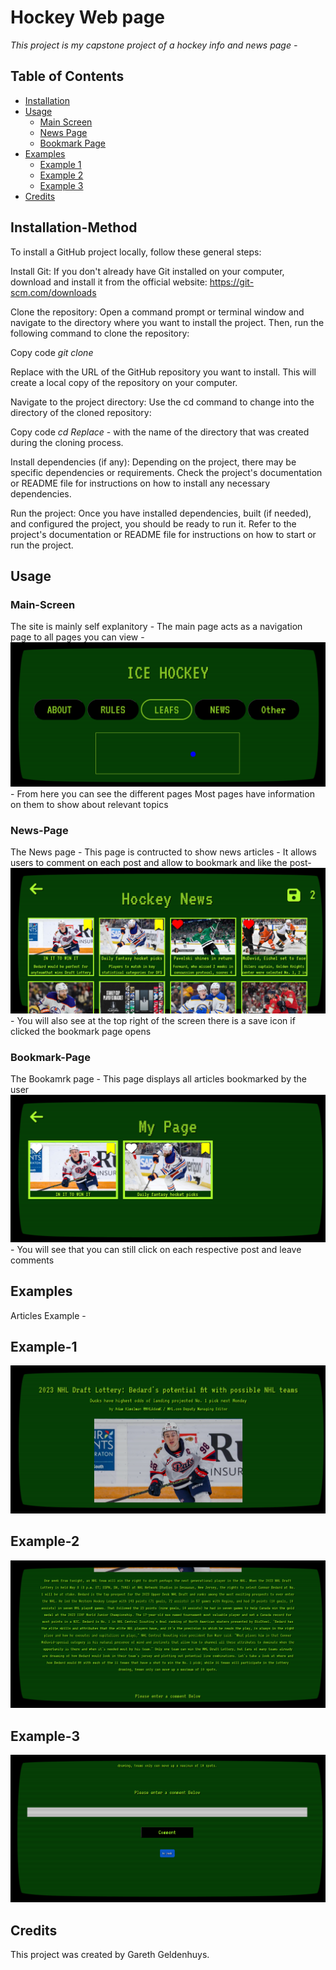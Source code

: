 # Hockey Web page
*This project is my capstone project of a hockey info and news page -*

## Table of Contents
- [Installation](#Installation-Method)
- [Usage](#Usage)
  - [Main Screen](#Main-Screen)
  - [News Page](#News-page)
  - [Bookmark Page](#Bookmark-Page)
- [Examples](#Examples)
  - [Example 1](#Example-1)
  - [Example 2](#Example-2)
  - [Example 3](#Example-3)
- [Credits](#Credits)

## Installation-Method 

To install a GitHub project locally, follow these general steps:

Install Git: If you don't already have Git installed on your computer, download and install it from the official website: https://git-scm.com/downloads

Clone the repository: Open a command prompt or terminal window and navigate to the directory where you want to install the project. Then, run the following command to clone the repository:

Copy code
*git clone <repository URL>*

Replace <repository URL> with the URL of the GitHub repository you want to install. This will create a local copy of the repository on your computer.

Navigate to the project directory: Use the cd command to change into the directory of the cloned repository:

Copy code
*cd <repository directory>*
*Replace <repository directory>* - with the name of the directory that was created during the cloning process.


Install dependencies (if any): Depending on the project, there may be specific dependencies or requirements. Check the project's documentation or README file for instructions on how to install any necessary dependencies.

Run the project: Once you have installed dependencies, built (if needed), and configured the project, you should be ready to run it. Refer to the project's documentation or README file for instructions on how to start or run the project.

## Usage

### Main-Screen

The site is mainly self explanitory - The main page acts as a navigation page to all pages you can view - 
![MainScreen](/Readme/Mainscreen.png) - From here you can see the different pages 
Most pages have information on them to show about relevant topics 

### News-Page

The News page - This page is contructed to show news articles - It allows users to comment on each post and allow to bookmark and like the post- 
![NewsPage](/Readme/News.png) - You will also see at the top right of the screen there is a save icon if clicked the bookmark page opens


### Bookmark-Page

The Bookamrk page - This page displays all articles bookmarked by the user 
![BookmarkPage](/Readme/SaveForLater.png)- You will see that you can still click on each respective post and leave comments



## Examples
Articles Example - 

## Example-1
![Example1](/Readme/Article1.png)

## Example-2
![Example2](/Readme/Article2.png)

## Example-3

![Example3](/Readme/Article3.png)


## Credits
This project was created by Gareth Geldenhuys.


